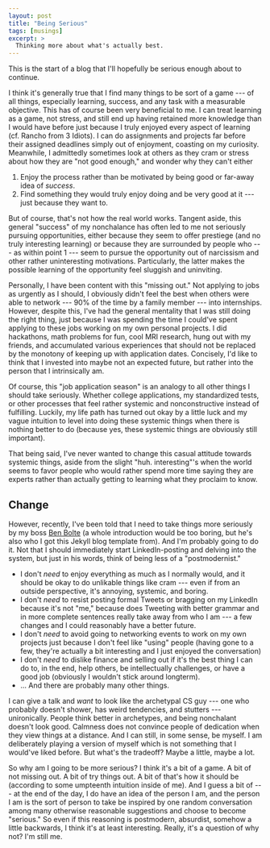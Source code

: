 ```yaml
---
layout: post
title: "Being Serious"
tags: [musings]
excerpt: >
  Thinking more about what's actually best.
---
```


This is the start of a blog that I'll hopefully be serious enough about to continue.

I think it's generally true that I find many things to be sort of a game --- of all things, especially learning, success, and any task with a measurable objective. This has of course been very beneficial to me. I can treat learning as a game, not stress, and still end up having retained more knowledge than I would have before just because I truly enjoyed every aspect of learning (cf. Rancho from 3 Idiots). I can do assignments and projects far before their assigned deadlines simply out of enjoyment, coasting on my curiosity. Meanwhile, I admittedly sometimes look at others as they cram or stress about how they are "not good enough," and wonder why they can't either
1. Enjoy the process rather than be motivated by being good or far-away idea of *success*.
2. Find something they would truly enjoy doing and be very good at it --- just because they want to.

But of course, that's not how the real world works. Tangent aside, this general "success" of my nonchalance has often led to me not seriously pursuing opportunities, either because they seem to offer prestiege (and no truly interesting learning) or because they are surrounded by people who --- as within point 1 --- seem to pursue the opportunity out of narcissism and other rather uninteresting motivations. Particularly, the latter makes the possible learning of the opportunity feel sluggish and uninviting.

Personally, I have been content with this "missing out." Not applying to jobs as urgently as I should, I obviously didn't feel the best when others were able to network --- 90% of the time by a family member --- into internships. However, despite this, I've had the general mentality that I was still doing the right thing, just because I was spending the time I could've spent applying to these jobs working on my own personal projects. I did hackathons, math problems for fun, cool MRI research, hung out with my friends, and accumulated various experiences that should not be replaced by the monotony of keeping up with application dates. Concisely, I'd like to think that I invested into maybe not an expected future, but rather into the person that I intrinsically am.

Of course, this "job application season" is an analogy to all other things I should take seriously. Whether college applications, my standardized tests, or other processes that feel rather systemic and nonconstructive instead of fulfilling. Luckily, my life path has turned out okay by a little luck and my vague intuition to level into doing these systemic things when there is nothing better to do (because yes, these systemic things are obviously still important).

That being said, I've never wanted to change this casual attitude towards systemic things, aside from the slight "huh. interesting"'s when the world seems to favor people who would rather spend more time saying they are experts rather than actually getting to learning what they proclaim to know. 

## Change

However, recently, I've been told that I need to take things more seriously by my boss [Ben Bolte](https://github.com/codekansas) (a whole introduction would be too boring, but he's also who I got this Jekyll blog template from). And I'm probably going to do it. Not that I should immediately start LinkedIn-posting and delving into the system, but just in his words, think of being less of a "postmodernist." 
- I don't *need* to enjoy everything as much as I normally would, and it should be okay to do unlikable things like cram --- even if from an outside perspective, it's annoying, systemic, and boring.
- I don't *need* to resist posting formal Tweets or bragging on my LinkedIn because it's not "me," because does Tweeting with better grammar and in more complete sentences really take away from who I am --- a few changes and I could reasonably have a better future.
- I don't *need* to avoid going to networking events to work on my own projects just because I don't feel like "using" people (having gone to a few, they're actually a bit interesting and I just enjoyed the conversation)
- I don't *need* to dislike finance and selling out if it's the best thing I can do to, in the end, help others, be intellectually challenges, or have a good job (obviously I wouldn't stick around longterm).
- ... And there are probably many other things.

I can give a talk and *want* to look like the archetypal CS guy --- one who probably doesn't shower, has weird tendencies, and stutters --- unironically. People think better in archetypes, and being nonchalant doesn't look good. Calmness does not convince people of dedication when they view things at a distance. And I can still, in some sense, be myself. I am deliberately playing a version of myself which is not something that I would've liked before. But what's the tradeoff? Maybe a little, maybe a lot.

So why am I going to be more serious? I think it's a bit of a game. A bit of not missing out. A bit of try things out. A bit of that's how it should be (according to some umpteenth intuition inside of me). And I guess a bit of --- at the end of the day, I do have an idea of the person I am, and the person I am is the sort of person to take be inspired by one random conversation among many otherwise reasonable suggestions and choose to become "serious." So even if this reasoning is postmodern, absurdist, somehow a little backwards, I think it's at least interesting. Really, it's a question of why not? I'm still me.